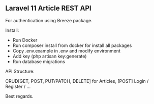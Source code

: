 ## Laravel 11 Article REST API

For authentication using Breeze package.

Install:
- Run Docker
- Run composer install from docker for install all packages
- Copy .env.example in .env and modify environment
- Add key (php artisan key:generate)
- Run database migrations

API Structure:

CRUD[GET, POST, PUT/PATCH, DELETE] for Articles, [POST] Login / Register / ...

Best regards.
